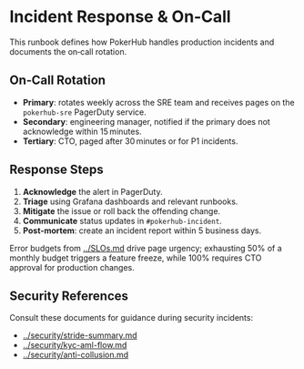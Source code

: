 # Incident Response & On‑Call

This runbook defines how PokerHub handles production incidents and documents the on‑call rotation.

## On‑Call Rotation
- **Primary**: rotates weekly across the SRE team and receives pages on the `pokerhub-sre` PagerDuty service.
- **Secondary**: engineering manager, notified if the primary does not acknowledge within 15 minutes.
- **Tertiary**: CTO, paged after 30 minutes or for P1 incidents.

## Response Steps
1. **Acknowledge** the alert in PagerDuty.
2. **Triage** using Grafana dashboards and relevant runbooks.
3. **Mitigate** the issue or roll back the offending change.
4. **Communicate** status updates in `#pokerhub-incident`.
5. **Post‑mortem**: create an incident report within 5 business days.

Error budgets from [../SLOs.md](../SLOs.md) drive page urgency; exhausting 50% of a monthly budget triggers a feature freeze, while 100% requires CTO approval for production changes.

## Security References
Consult these documents for guidance during security incidents:

- [../security/stride-summary.md](../security/stride-summary.md)
- [../security/kyc-aml-flow.md](../security/kyc-aml-flow.md)
- [../security/anti-collusion.md](../security/anti-collusion.md)
